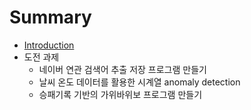 # Summary

* [Introduction](README.md)
* 도전 과제
  * 네이버 연관 검색어 추출 저장 프로그램 만들기
  * 날씨 온도 데이터를 활용한 시계열 anomaly detection
  * 승패기록 기반의 가위바위보 프로그램 만들기



